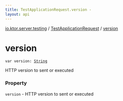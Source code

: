 ```yaml
---
title: TestApplicationRequest.version - 
layout: api
---
```


<div class='api-docs-breadcrumbs'><a href="../index.html">io.ktor.server.testing</a> / <a href="index.html">TestApplicationRequest</a> / <a href="./version.html">version</a></div>

# version

<div class="signature"><code><span class="keyword">var </span><span class="identifier">version</span><span class="symbol">: </span><a href="https://kotlinlang.org/api/latest/jvm/stdlib/kotlin/-string/index.html"><span class="identifier">String</span></a></code></div>

HTTP version to sent or executed

### Property

<code>version</code> - HTTP version to sent or executed